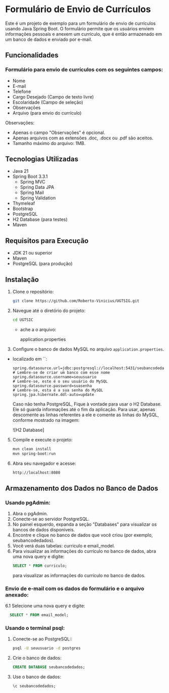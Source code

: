 # Formulário de Envio de Currículos

Este é um projeto de exemplo para um formulário de envio de currículos usando Java Spring Boot. O formulário permite que os usuários enviem informações pessoais e anexem um currículo, que é então armazenado em um banco de dados e enviado por e-mail.

## Funcionalidades

### Formulário para envio de currículos com os seguintes campos:

- Nome
- E-mail
- Telefone
- Cargo Desejado (Campo de texto livre)
- Escolaridade (Campo de seleção)
- Observações
- Arquivo (para envio do currículo)

Observações:
- Apenas o campo "Observações" é opcional.
- Apenas arquivos com as extensões .doc, .docx ou .pdf são aceitos.
- Tamanho máximo do arquivo: 1MB.


## Tecnologias Utilizadas

- Java 21
- Spring Boot 3.3.1
  - Spring MVC
  - Spring Data JPA
  - Spring Mail
  - Spring Validation
- Thymeleaf
- Bootstrap
- PostgreSQL
- H2 Database (para testes)
- Maven

## Requisitos para Execução

- JDK 21 ou superior
- Maven
- PostgreSQL (para produção)

## Instalação

1. Clone o repositório:
    ```sh
    git clone https://github.com/Roberto-Vinicius/UGTSIG.git
    ```

2. Navegue até o diretório do projeto:
    ```sh
    cd UGTSIC
    ```
    - ache a o arquivo:
      
      application.properties


3. Configure o banco de dados MySQL no arquivo `application.properties`.
 - localizado em ``:

    ```properties
    spring.datasource.url=jdbc:postgresql://localhost:5431/seubancodedados    # Lembre-se de criar um banco com esse nome
    spring.datasource.username=seuusuario                                # Lembre-se, este é o seu usuário do MySQL
    spring.datasource.password=suasenha                                  # Lembre-se, esta é a sua senha do MySQL
    spring.jpa.hibernate.ddl-auto=update
    ```

    Caso não tenha PostgreSQL, Fique à vontade para usar o H2 Database. Ele só guarda informações até o fim da aplicação. Para usar, apenas descomente as linhas referentes a ele e comente as linhas do MySQL, conforme mostrado na imagem:

    ![H2 Database]

5. Compile e execute o projeto:
    ```sh
    mvn clean install
    mvn spring-boot:run
    ```

6. Abra seu navegador e acesse:
    ```sh
    http://localhost:8080
    ```

## Armazenamento dos Dados no Banco de Dados

### Usando pgAdmin:

1. Abra o pgAdmin.
2. Conecte-se ao servidor PostgreSQL.
3. No painel esquerdo, expanda a seção "Databases" para visualizar os bancos de dados disponíveis.
4. Encontre e clique no banco de dados que você criou (por exemplo, seubancodedados).
5. Você verá duas tabelas: curriculo e email_model.
6. Para visualizar as informações do currículo no banco de dados, abra uma nova query e digite:
    ```sql
    SELECT * FROM curriculo;
    ```
   para visualizar as informações do currículo no banco de dados.


### Envio de e-mail com os dados do formulário e o arquivo anexado:

6.1 Selecione uma nova query e digite:
  ```sql
    SELECT * FROM email_model;
  ```


### Usando o terminal psql:

1. Conecte-se ao PostgreSQL::
    ```sh
    psql -U seuusuario -d postgres
    ```
2. Crie o banco de dados:
    ```sql
    CREATE DATABASE seubancodedados;
    ```
3. Use o banco de dados:
    ```sql
    \c seubancodedados;
    ```
